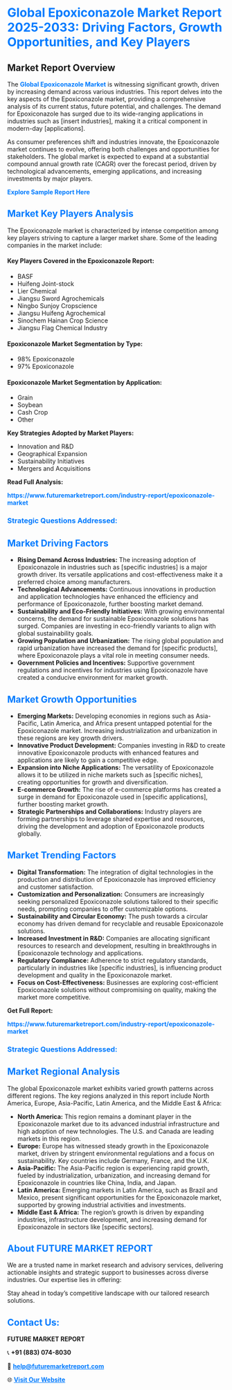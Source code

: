 <h1 style="color: #007BFF;">Global Epoxiconazole Market Report 2025-2033: Driving Factors, Growth Opportunities, and Key Players</h1>

<section id="overview">
<h2>Market Report Overview</h2>
<p>The <a href="https://www.futuremarketreport.com/industry-report/epoxiconazole-market" style="color: #007BFF; text-decoration: none;"><strong>Global Epoxiconazole Market</strong></a> is witnessing significant growth, driven by increasing demand across various industries. This report delves into the key aspects of the Epoxiconazole market, providing a comprehensive analysis of its current status, future potential, and challenges. The demand for Epoxiconazole has surged due to its wide-ranging applications in industries such as [insert industries], making it a critical component in modern-day [applications].</p>
<p>As consumer preferences shift and industries innovate, the Epoxiconazole market continues to evolve, offering both challenges and opportunities for stakeholders. The global market is expected to expand at a substantial compound annual growth rate (CAGR) over the forecast period, driven by technological advancements, emerging applications, and increasing investments by major players.</p>
</section>

<section id="overview">
<p><a href="https://www.futuremarketreport.com/request-sample/reportId=114670" style="color: #007BFF; text-decoration: none;"><strong>Explore Sample Report Here</strong></a></p>
</section>

<section id="key-players">
<h2 style="color: #007BFF;">Market Key Players Analysis</h2>
<p>The Epoxiconazole market is characterized by intense competition among key players striving to capture a larger market share. Some of the leading companies in the market include:</p>
<h4>Key Players Covered in the Epoxiconazole Report:</h4>
<ul><li>BASF</li><li>Huifeng Joint-stock</li><li>Lier Chemical</li><li>Jiangsu Sword Agrochemicals</li><li>Ningbo Sunjoy Cropscience</li><li>Jiangsu Huifeng Agrochemical</li><li>Sinochem Hainan Crop Science</li><li>Jiangsu Flag Chemical Industry</li></ul>
<h4>Epoxiconazole Market Segmentation by Type:</h4>
<ul><li>98% Epoxiconazole</li><li>97% Epoxiconazole</li></ul>

<h4>Epoxiconazole Market Segmentation by Application:</h4>
<ul><li>Grain</li><li>Soybean</li><li>Cash Crop</li><li>Other</li></ul>
<p><strong>Key Strategies Adopted by Market Players:</strong></p>
<ul>
<li>Innovation and R&D</li>
<li>Geographical Expansion</li>
<li>Sustainability Initiatives</li>
<li>Mergers and Acquisitions</li>
</ul>
</section>

<section>
<p><strong>Read Full Analysis: </strong></p><a href="https://www.futuremarketreport.com/industry-report/epoxiconazole-market" style="color: #007BFF; text-decoration: none;"><strong>https://www.futuremarketreport.com/industry-report/epoxiconazole-market</strong></a>
<h3 style="color: #007BFF;">Strategic Questions Addressed:</h3>
</section>

<section id="driving-factors">
<h2 style="color: #007BFF;">Market Driving Factors</h2>
<ul>
<li><strong>Rising Demand Across Industries:</strong> The increasing adoption of Epoxiconazole in industries such as [specific industries] is a major growth driver. Its versatile applications and cost-effectiveness make it a preferred choice among manufacturers.</li>
<li><strong>Technological Advancements:</strong> Continuous innovations in production and application technologies have enhanced the efficiency and performance of Epoxiconazole, further boosting market demand.</li>
<li><strong>Sustainability and Eco-Friendly Initiatives:</strong> With growing environmental concerns, the demand for sustainable Epoxiconazole solutions has surged. Companies are investing in eco-friendly variants to align with global sustainability goals.</li>
<li><strong>Growing Population and Urbanization:</strong> The rising global population and rapid urbanization have increased the demand for [specific products], where Epoxiconazole plays a vital role in meeting consumer needs.</li>
<li><strong>Government Policies and Incentives:</strong> Supportive government regulations and incentives for industries using Epoxiconazole have created a conducive environment for market growth.</li>
</ul>
</section>

<section id="growth-opportunities">
<h2 style="color: #007BFF;">Market Growth Opportunities</h2>
<ul>
<li><strong>Emerging Markets:</strong> Developing economies in regions such as Asia-Pacific, Latin America, and Africa present untapped potential for the Epoxiconazole market. Increasing industrialization and urbanization in these regions are key growth drivers.</li>
<li><strong>Innovative Product Development:</strong> Companies investing in R&D to create innovative Epoxiconazole products with enhanced features and applications are likely to gain a competitive edge.</li>
<li><strong>Expansion into Niche Applications:</strong> The versatility of Epoxiconazole allows it to be utilized in niche markets such as [specific niches], creating opportunities for growth and diversification.</li>
<li><strong>E-commerce Growth:</strong> The rise of e-commerce platforms has created a surge in demand for Epoxiconazole used in [specific applications], further boosting market growth.</li>
<li><strong>Strategic Partnerships and Collaborations:</strong> Industry players are forming partnerships to leverage shared expertise and resources, driving the development and adoption of Epoxiconazole products globally.</li>
</ul>
</section>

<section id="trending-factors">
<h2 style="color: #007BFF;">Market Trending Factors</h2>
<ul>
<li><strong>Digital Transformation:</strong> The integration of digital technologies in the production and distribution of Epoxiconazole has improved efficiency and customer satisfaction.</li>
<li><strong>Customization and Personalization:</strong> Consumers are increasingly seeking personalized Epoxiconazole solutions tailored to their specific needs, prompting companies to offer customizable options.</li>
<li><strong>Sustainability and Circular Economy:</strong> The push towards a circular economy has driven demand for recyclable and reusable Epoxiconazole solutions.</li>
<li><strong>Increased Investment in R&D:</strong> Companies are allocating significant resources to research and development, resulting in breakthroughs in Epoxiconazole technology and applications.</li>
<li><strong>Regulatory Compliance:</strong> Adherence to strict regulatory standards, particularly in industries like [specific industries], is influencing product development and quality in the Epoxiconazole market.</li>
<li><strong>Focus on Cost-Effectiveness:</strong> Businesses are exploring cost-efficient Epoxiconazole solutions without compromising on quality, making the market more competitive.</li>
</ul>
</section>

<section>
<p><strong>Get Full Report: </strong></p><a href="https://www.futuremarketreport.com/industry-report/epoxiconazole-market" style="color: #007BFF; text-decoration: none;"><strong>https://www.futuremarketreport.com/industry-report/epoxiconazole-market</strong></a>
<h3 style="color: #007BFF;">Strategic Questions Addressed:</h3>
</section>


<section id="regional-analysis">
<h2 style="color: #007BFF;">Market Regional Analysis</h2>
<p>The global Epoxiconazole market exhibits varied growth patterns across different regions. The key regions analyzed in this report include North America, Europe, Asia-Pacific, Latin America, and the Middle East & Africa:</p>
<ul>
<li><strong>North America:</strong> This region remains a dominant player in the Epoxiconazole market due to its advanced industrial infrastructure and high adoption of new technologies. The U.S. and Canada are leading markets in this region.</li>
<li><strong>Europe:</strong> Europe has witnessed steady growth in the Epoxiconazole market, driven by stringent environmental regulations and a focus on sustainability. Key countries include Germany, France, and the U.K.</li>
<li><strong>Asia-Pacific:</strong> The Asia-Pacific region is experiencing rapid growth, fueled by industrialization, urbanization, and increasing demand for Epoxiconazole in countries like China, India, and Japan.</li>
<li><strong>Latin America:</strong> Emerging markets in Latin America, such as Brazil and Mexico, present significant opportunities for the Epoxiconazole market, supported by growing industrial activities and investments.</li>
<li><strong>Middle East & Africa:</strong> The region’s growth is driven by expanding industries, infrastructure development, and increasing demand for Epoxiconazole in sectors like [specific sectors].</li>
</ul>
</section>

<footer>
<h2 style="color: #007BFF;">About FUTURE MARKET REPORT</h2>
<p>We are a trusted name in market research and advisory services, delivering actionable insights and strategic support to businesses across diverse industries. Our expertise lies in offering:</p>

<p>Stay ahead in today’s competitive landscape with our tailored research solutions.</p>

<h2 style="color: #007BFF;">Contact Us:</h2>
<p><strong>FUTURE MARKET REPORT</strong></p>
<p>📞 <strong>+91 (883) 074-8030</strong></p>
<p>📧 <strong><a href="mailto:help@futuremarketreport.com" style="color: #007BFF;">help@futuremarketreport.com</a></strong></p>
<p>🌐 <strong><a href="https://www.futuremarketreport.com/" style="color: #007BFF;">Visit Our Website</a></strong></p>
</footer>